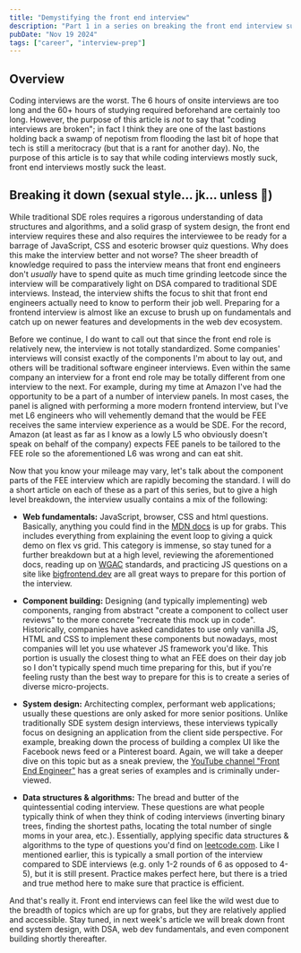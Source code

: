 ```yaml
---
title: "Demystifying the front end interview"
description: "Part 1 in a series on breaking the front end interview survival guide."
pubDate: "Nov 19 2024"
tags: ["career", "interview-prep"]
---
```


## Overview

Coding interviews are the worst. The 6 hours of onsite interviews are too long and the 60+ hours of studying required beforehand are certainly too long. However, the purpose of this article is _not_ to say that "coding interviews are broken"; in fact I think they are one of the last bastions holding back a swamp of nepotism from flooding the last bit of hope that tech is still a meritocracy (but that is a rant for another day). No, the purpose of this article is to say that while coding interviews mostly suck, front end interviews mostly suck the least.

## Breaking it down (sexual style... jk... unless 👀)

While traditional SDE roles requires a rigorous understanding of data structures and algorithms, and a solid grasp of system design, the front end interview requires these and also requires the interviewee to be ready for a barrage of JavaScript, CSS and esoteric browser quiz questions. Why does this make the interview better and not worse? The sheer breadth of knowledge required to pass the interview means that front end engineers don't _usually_ have to spend quite as much time grinding leetcode since the interview will be comparatively light on DSA compared to traditional SDE interviews. Instead, the interview shifts the focus to shit that front end engineers actually need to know to perform their job well. Preparing for a frontend interview is almost like an excuse to brush up on fundamentals and catch up on newer features and developments in the web dev ecosystem.

Before we continue, I do want to call out that since the front end role is relatively new, the interview is not totally standardized. Some companies' interviews will consist exactly of the components I'm about to lay out, and others will be traditional software engineer interviews. Even within the same company an interview for a front end role may be totally different from one interview to the next. For example, during my time at Amazon I've had the opportunity to be a part of a number of interview panels. In most cases, the panel is aligned with performing a more modern frontend interview, but I've met L6 engineers who will vehemently demand that the would be FEE receives the same interview experience as a would be SDE. For the record, Amazon (at least as far as I know as a lowly L5 who obviously doesn't speak on behalf of the company) expects FEE panels to be tailored to the FEE role so the aforementioned L6 was wrong and can eat shit.

Now that you know your mileage may vary, let's talk about the component parts of the FEE interview which are rapidly becoming the standard. I will do a short article on each of these as a part of this series, but to give a high level breakdown, the interview usually contains a mix of the following:

- **Web fundamentals:** JavaScript, browser, CSS and html questions. Basically, anything you could find in the [MDN docs](https://developer.mozilla.org/en-US/) is up for grabs. This includes everything from explaining the event loop to giving a quick demo on flex vs grid. This category is immense, so stay tuned for a further breakdown but at a high level, reviewing the aforementioned docs, reading up on [WGAC](https://www.w3.org/WAI/standards-guidelines/wcag/) standards, and practicing JS questions on a site like [bigfrontend.dev](https://bigfrontend.dev/) are all great ways to prepare for this portion of the interview.

- **Component building:** Designing (and typically implementing) web components, ranging from abstract "create a component to collect user reviews" to the more concrete "recreate this mock up in code". Historically, companies have asked candidates to use only vanilla JS, HTML and CSS to implement these components but nowadays, most companies will let you use whatever JS framework you'd like. This portion is usually the closest thing to what an FEE does on their day job so I don't typically spend much time preparing for this, but if you're feeling rusty than the best way to prepare for this is to create a series of diverse micro-projects.

- **System design:** Architecting complex, performant web applications; usually these questions are only asked for more senior positions. Unlike traditionally SDE system design interviews, these interviews typically focus on designing an application from the client side perspective. For example, breaking down the process of building a complex UI like the Facebook news feed or a Pinterest board. Again, we will take a deeper dive on this topic but as a sneak preview, the [YouTube channel "Front End Engineer"](https://www.youtube.com/@FrontEndEngineer) has a great series of examples and is criminally under-viewed.

- **Data structures & algorithms:** The bread and butter of the quintessential coding interview. These questions are what people typically think of when they think of coding interviews (inverting binary trees, finding the shortest paths, locating the total number of single moms in your area, etc.). Essentially, applying specific data structures & algorithms to the type of questions you'd find on [leetcode.com](https://leetcode.com/). Like I mentioned earlier, this is typically a small portion of the interview compared to SDE interviews (e.g. only 1-2 rounds of 6 as opposed to 4-5), but it is still present. Practice makes perfect here, but there is a tried and true method here to make sure that practice is efficient.

And that's really it. Front end interviews can feel like the wild west due to the breadth of topics which are up for grabs, but they are relatively applied and accessible. Stay tuned, in next week's article we will break down front end system design, with DSA, web dev fundamentals, and even component building shortly thereafter.

